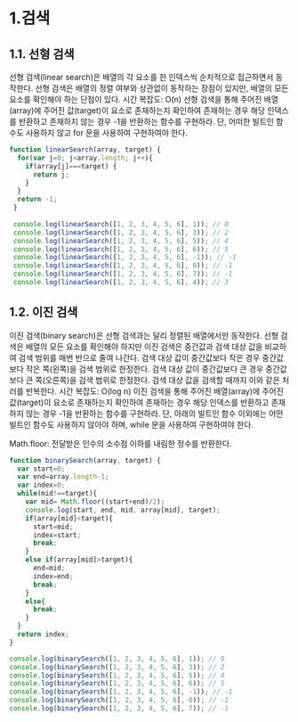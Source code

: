 # 1.검색
## 1.1. 선형 검색
선형 검색(linear search)은 배열의 각 요소를 한 인덱스씩 순차적으로 접근하면서 동작한다.
선형 검색은 배열의 정렬 여부와 상관없이 동작하는 장점이 있지만, 배열의 모든 요소를 확인해야 하는 단점이 있다.
시간 복잡도: O(n)
선형 검색을 통해 주어진 배열(array)에 주어진 값(target)이 요소로 존재하는지 확인하여 존재하는 경우 해당 인덱스를 반환하고 존재하지 않는 경우 -1을 반환하는 함수를 구현하라. 단, 어떠한 빌트인 함수도 사용하지 않고 for 문을 사용하여 구현하여야 한다.
```javascript
function linearSearch(array, target) {
  for(var j=0; j<array.length; j++){
    if(array[j]===target) {
      return j;
    }
  }
  return -1;
 }
 
 console.log(linearSearch([1, 2, 3, 4, 5, 6], 1)); // 0
 console.log(linearSearch([1, 2, 3, 4, 5, 6], 3)); // 2
 console.log(linearSearch([1, 2, 3, 4, 5, 6], 5)); // 4
 console.log(linearSearch([1, 2, 3, 4, 5, 6], 6)); // 5
 console.log(linearSearch([1, 2, 3, 4, 5, 6], -1)); // -1
 console.log(linearSearch([1, 2, 3, 4, 5, 6], 0)); // -1
 console.log(linearSearch([1, 2, 3, 4, 5, 6], 7)); // -1
 console.log(linearSearch([1, 2, 3, 4, 5, 6], 4)); // 3
```
## 1.2. 이진 검색
이진 검색(binary search)은 선형 검색과는 달리 정렬된 배열에서만 동작한다.
선형 검색은 배열의 모든 요소를 확인해야 하지만 이진 검색은 중간값과 검색 대상 값을 비교하여 검색 범위를 매번 반으로 줄여 나간다.
검색 대상 값이 중간값보다 작은 경우 중간값보다 작은 쪽(왼쪽)을 검색 범위로 한정한다.
검색 대상 값이 중간값보다 큰 경우 중간값보다 큰 쪽(오른쪽)을 검색 범위로 한정한다.
검색 대상 값을 검색할 때까지 이와 같은 처러를 반복한다.
시간 복잡도: O(log n)
이진 검색을 통해 주어진 배열(array)에 주어진 값(target)이 요소로 존재하는지 확인하여 존재하는 경우 해당 인덱스를 반환하고 존재하지 않는 경우 -1을 반환하는 함수를 구현하라. 단, 아래의 빌트인 함수 이외에는 어떤 빌트인 함수도 사용하지 않아야 하며, while 문을 사용하여 구현하여야 한다.

Math.floor: 전달받은 인수의 소수점 이하를 내림한 정수를 반환한다.
```javascript
function binarySearch(array, target) {
  var start=0;
  var end=array.length-1;
  var index=0;
  while(mid!==target){
    var mid= Math.floor((start+end)/2);
    console.log(start, end, mid, array[mid], target);
    if(array[mid]<target){
      start=mid;
      index=start;
      break;
    }
    else if(array[mid]>target){
      end=mid;
      index=end;
      break;
    }
    else{
      break;
    }
  }
  return index;
}

console.log(binarySearch([1, 2, 3, 4, 5, 6], 1)); // 0
console.log(binarySearch([1, 2, 3, 4, 5, 6], 3)); // 2
console.log(binarySearch([1, 2, 3, 4, 5, 6], 5)); // 4
console.log(binarySearch([1, 2, 3, 4, 5, 6], 6)); // 5
console.log(binarySearch([1, 2, 3, 4, 5, 6], -1)); // -1
console.log(binarySearch([1, 2, 3, 4, 5, 6], 0)); // -1
console.log(binarySearch([1, 2, 3, 4, 5, 6], 7)); // -1
```